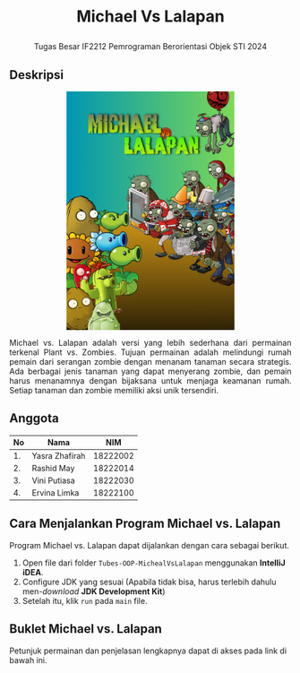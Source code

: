 
# <p align="center"> Michael Vs Lalapan
<p align="center">
Tugas Besar IF2212 Pemrograman Berorientasi Objek STI 2024

## Deskripsi
<img src="src/main/Resources/Cover.png" width=300 style="display:block; margin:auto;">
<p align="justify">
Michael vs. Lalapan adalah versi yang lebih sederhana dari permainan terkenal Plant vs. Zombies. Tujuan permainan adalah melindungi rumah pemain dari serangan zombie dengan menanam tanaman secara strategis. Ada berbagai jenis tanaman yang dapat menyerang zombie, dan pemain harus menanamnya dengan bijaksana untuk menjaga keamanan rumah. Setiap tanaman dan zombie memiliki aksi unik tersendiri.

## Anggota
| No |      Nama      |   NIM    |
| -- | -------------- | -------- |
| 1. | Yasra Zhafirah | 18222002 |
| 2. |   Rashid May   | 18222014 |
| 3. |  Vini Putiasa  | 18222030 |
| 4. |  Ervina Limka  | 18222100 |

## Cara Menjalankan Program Michael vs. Lalapan
Program Michael vs. Lalapan dapat dijalankan dengan cara sebagai berikut.
1. Open file dari folder `Tubes-OOP-MichealVsLalapan` menggunakan **IntelliJ iDEA**.
2. Configure JDK yang sesuai (Apabila tidak bisa, harus terlebih dahulu men-_download_ **JDK Development Kit**) 
3. Setelah itu, klik `run` pada `main` file.

## Buklet Michael vs. Lalapan
Petunjuk permainan dan penjelasan lengkapnya dapat di akses pada link di bawah ini.

